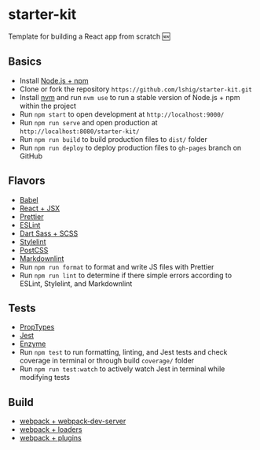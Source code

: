 # starter-kit

Template for building a React app from scratch :new:

## Basics

- Install [Node.js + npm](https://nodejs.org/en/)
- Clone or fork the repository `https://github.com/lshig/starter-kit.git`
- Install [nvm](https://github.com/nvm-sh/nvm) and run `nvm use` to run a stable version of Node.js + npm within the project
- Run `npm start` to open development at `http://localhost:9000/`
- Run `npm run serve` and open production at `http://localhost:8080/starter-kit/`
- Run `npm run build` to build production files to `dist/` folder
- Run `npm run deploy` to deploy production files to `gh-pages` branch on GitHub

## Flavors

- [Babel](https://babeljs.io/)
- [React + JSX](https://reactjs.org/docs/introducing-jsx.html)
- [Prettier](https://prettier.io/)
- [ESLint](https://eslint.org/)
- [Dart Sass + SCSS](https://sass-lang.com/dart-sass)
- [Stylelint](https://stylelint.io/)
- [PostCSS](https://postcss.org/)
- [Markdownlint](https://github.com/DavidAnson/markdownlint)
- Run `npm run format` to format and write JS files with Prettier
- Run `npm run lint` to determine if there simple errors according to ESLint, Stylelint, and Markdownlint

## Tests

- [PropTypes](https://www.npmjs.com/package/prop-types)
- [Jest](https://facebook.github.io/jest/docs/api.html)
- [Enzyme](http://airbnb.io/enzyme/docs/api/index.html)
- Run `npm test` to run formatting, linting, and Jest tests and check coverage in terminal or through build `coverage/` folder
- Run `npm run test:watch` to actively watch Jest in terminal while modifying tests

## Build

- [webpack + webpack-dev-server](https://webpack.js.org/configuration/dev-server/#devserver)
- [webpack + loaders](https://webpack.js.org/loaders/)
- [webpack + plugins](https://webpack.js.org/plugins/)
